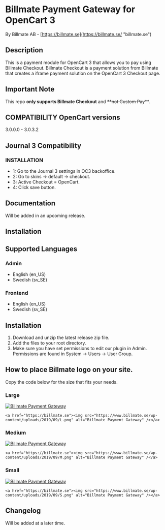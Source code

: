 # Billmate Payment Gateway for OpenCart 3
By Billmate AB - [https://billmate.se](https://billmate.se/ "billmate.se")

## Description
This is a payment module for OpenCart 3 that allows you to pay using Billmate Checkout. Billmate Checkout is a payment solution from Billmate that creates a iframe payment solution on the OpenCart 3 Checkout page.

## Important Note
This repo **only supports Billmate Checkout** and ~~**not Custom Pay~~**.


## COMPATIBILITY OpenCart versions
3.0.0.0	- 3.0.3.2

## Journal 3 Compatibility

### INSTALLATION
* 1: Go to the Journal 3 settings in OC3 backoffice.
* 2: Go to skins -> default -> checkout.
* 3: Active Checkout = OpenCart.
* 4: Click save button.

## Documentation
Will be added in an upcoming release.
## Installation

## Supported Languages
### Admin
* English (en_US)
* Swedish (sv_SE)
### Frontend
* English (en_US)
* Swedish (sv_SE)

## Installation
1. Download and unzip the latest release zip file.
2. Add the files to your root directory.
3. Make sure you have set permissions to edit our plugin in Admin. Permissions are found in System -> Users -> User Group.

## How to place Billmate logo on your site.
Copy the code below for the size that fits your needs.

### Large
<a href="https://billmate.se"><img src="https://www.billmate.se/wp-content/uploads/2019/09/L.png" alt="Billmate Payment Gateway" /></a>

`<a href="https://billmate.se"><img src="https://www.billmate.se/wp-content/uploads/2019/09/L.png" alt="Billmate Payment Gateway" /></a>`

### Medium
<a href="https://billmate.se"><img src="https://www.billmate.se/wp-content/uploads/2019/09/M.png" alt="Billmate Payment Gateway" /></a>

`<a href="https://billmate.se"><img src="https://www.billmate.se/wp-content/uploads/2019/09/M.png" alt="Billmate Payment Gateway" /</a>`
### Small
<a href="https://billmate.se"><img src="https://www.billmate.se/wp-content/uploads/2019/09/S.png" alt="Billmate Payment Gateway" /></a>

`<a href="https://billmate.se"><img src="https://www.billmate.se/wp-content/uploads/2019/09/S.png" alt="Billmate Payment Gateway" /></a>`

## Changelog
Will be added at a later time.
